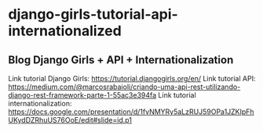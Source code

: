 # django-girls-tutorial-api-internationalized

## Blog Django Girls + API + Internationalization

Link tutorial Django Girls: https://tutorial.djangogirls.org/en/
Link tutorial API: https://medium.com/@marcosrabaioli/criando-uma-api-rest-utilizando-django-rest-framework-parte-1-55ac3e394fa
Link tutorial internationalization: https://docs.google.com/presentation/d/1fvNMYRy5aLzRUJ59OPa1JZKIpFhUKydDZRhuUS76OoE/edit#slide=id.p1
